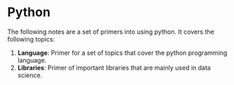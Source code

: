 # Python

The following notes are a set of primers into using python. It covers the following topics:

1. **Language**: Primer for a set of topics that cover the python programming language.
2. **Libraries**: Primer of important libraries that are mainly used in data science.
